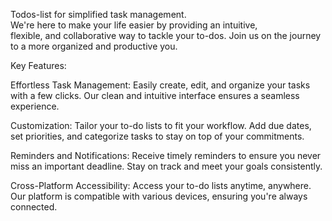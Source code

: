  Todos-list for simplified task management.</br> We're here to make your life easier by providing an intuitive,</br>
flexible, and collaborative way to tackle your to-dos. Join us on the journey to a more organized and productive you.

Key Features:

Effortless Task Management: Easily create, edit, and organize your tasks with a few clicks. Our clean and intuitive interface ensures a seamless experience.

Customization: Tailor your to-do lists to fit your workflow. Add due dates, set priorities, and categorize tasks to stay on top of your commitments.

Reminders and Notifications: Receive timely reminders to ensure you never miss an important deadline. Stay on track and meet your goals consistently.

Cross-Platform Accessibility: Access your to-do lists anytime, anywhere. Our platform is compatible with various devices, ensuring you're always connected.
